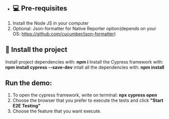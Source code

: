 - ## 💻 Pre-requisites

1. Install the Node JS in your computer
2. Optional: Json-formatter for Native Reporter option(depends on your OS: https://github.com/cucumber/json-formatter)


## 🚀 Install the project

Install project dependencies with: **npm i**
Install the Cypress framework with: **npm install cypress --save-dev**
intall all the dependencies with: **npm install**

## Run the demo:

1. To open the cypress framework, write on terminal: **npx cypress open**
2. Choose the browser that you prefer to execute the tests and click **"Start E2E Testing"**
3. Choose the feature that you want execute.
